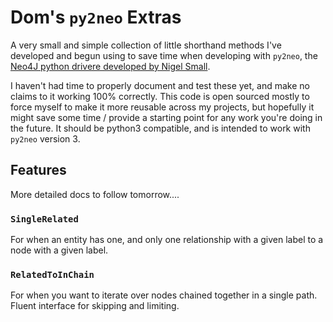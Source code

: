 # Dom's `py2neo` Extras

A very small and simple collection of little shorthand methods I've developed and begun using to save time when developing with `py2neo`, the [Neo4J python drivere developed by Nigel Small](https://github.com/technige/py2neo).

I haven't had time to properly document and test these yet, and make no claims to it working 100% correctly. This code is open sourced mostly to force myself to make it more reusable across my projects, but hopefully it might save some time / provide a starting point for any work you're doing in the future. It should be python3 compatible, and is intended to work with `py2neo` version 3.

## Features

More detailed docs to follow tomorrow....

### `SingleRelated`

For when an entity has one, and only one relationship with a given label to a node with a given label.

### `RelatedToInChain`

For when you want to iterate over nodes chained together in a single path. Fluent interface for skipping and limiting.
